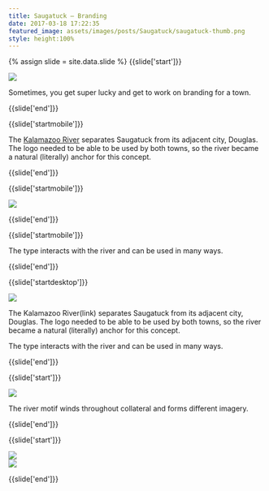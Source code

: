 ```yaml
---
title: Saugatuck — Branding
date: 2017-03-18 17:22:35
featured_image: assets/images/posts/Saugatuck/saugatuck-thumb.png
style: height:100%
---
```

{% assign slide = site.data.slide %}
{{slide['start']}}

<div><img src='{{ absolute_url }}/assets/images/posts/Saugatuck/saugatuck-1.png' srcset='{{ absolute_url }}/assets/images/posts/Saugatuck/saugatuck-1.png 1024w, {{ absolute_url }}/assets/images/posts/Saugatuck/saugatuck-1@2x.png 2048w, {{ absolute_url }}/assets/images/posts/Saugatuck/saugatuck-1@3x.png 3072w'></div>

Sometimes, you get super lucky and get to work on branding for a town.

{{slide['end']}}

{{slide['startmobile']}}

The <a href='https://en.wikipedia.org/wiki/Kalamazoo_River'>Kalamazoo River</a> separates Saugatuck from its adjacent city, Douglas. The logo needed to be able to be used by both towns, so the river became a natural (literally) anchor for this concept.

{{slide['end']}}

{{slide['startmobile']}}

<div><img src='{{ absolute_url }}/assets/images/posts/Saugatuck/saugatuck-2.png' srcset='{{ absolute_url }}/assets/images/posts/Saugatuck/saugatuck-2.png 794w, {{ absolute_url }}/assets/images/posts/Saugatuck/saugatuck-2@2x.png 1588w, {{ absolute_url }}/assets/images/posts/Saugatuck/saugatuck-2@3x.png 2382w'></div>

{{slide['end']}}

{{slide['startmobile']}}

The type interacts with the river and can be used in many ways.

{{slide['end']}}

{{slide['startdesktop']}}

<div><img src='{{ absolute_url }}/assets/images/posts/Saugatuck/saugatuck-2.png' srcset='{{ absolute_url }}/assets/images/posts/Saugatuck/saugatuck-2.png 794w, {{ absolute_url }}/assets/images/posts/Saugatuck/saugatuck-2@2x.png 1588w, {{ absolute_url }}/assets/images/posts/Saugatuck/saugatuck-2@3x.png 2382w'></div>


The Kalamazoo River(link) separates Saugatuck from its adjacent city, Douglas. The logo needed to be able to be used by both towns, so the river became a natural (literally) anchor for this concept.

The type interacts with the river and can be used in many ways.

{{slide['end']}}

{{slide['start']}}

<div><img src='{{ absolute_url }}/assets/images/posts/Saugatuck/saugatuck-3.png' srcset='{{ absolute_url }}/assets/images/posts/Saugatuck/saugatuck-3.png 794w, {{ absolute_url }}/assets/images/posts/Saugatuck/saugatuck-3@2x.png 1588w, {{ absolute_url }}/assets/images/posts/Saugatuck/saugatuck-3@3x.png 2382w'></div>

The river motif winds throughout collateral and forms different imagery.

{{slide['end']}}

{{slide['start']}}

<div><img src='{{ absolute_url }}/assets/images/posts/Saugatuck/saugatuck-4.png' srcset='{{ absolute_url }}/assets/images/posts/Saugatuck/saugatuck-4.png 794w, {{ absolute_url }}/assets/images/posts/Saugatuck/saugatuck-4@2x.png 1588w, {{ absolute_url }}/assets/images/posts/Saugatuck/saugatuck-4@3x.png 2382w'></div>

<div><img src='{{ absolute_url }}/assets/images/posts/Saugatuck/saugatuck-5.png' srcset='{{ absolute_url }}/assets/images/posts/Saugatuck/saugatuck-5.png 794w, {{ absolute_url }}/assets/images/posts/Saugatuck/saugatuck-5@2x.png 1588w, {{ absolute_url }}/assets/images/posts/Saugatuck/saugatuck-5@3x.png 2382w'></div>

{{slide['end']}}